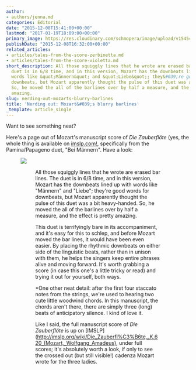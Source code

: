 ```yaml
---
author:
- authors/jenna.md
categories: Editorial
date: "2015-12-08T15:41:00+00:00"
lastmod: "2017-01-19T18:09:00+00:00"
primary_image: https://res.cloudinary.com/schmopera/image/upload/v1545409169/media/webhook-uploads/1484822788766/2017-01-19---Blurry.jpg.jpg
publishDate: "2015-12-08T16:32:00+00:00"
related_articles:
- articles/tales-from-the-score-zerbinetta.md
- articles/tales-from-the-score-violetta.md
short_description: All those squiggly lines that he wrote are erased bar lines. The
  duet is in 6/8 time, and in this version, Mozart has the downbeats lined up with
  words like &quot;Männern&quot; and &quot;Liebe&quot;; they&#039;re good words for
  downbeats, but Mozart apparently thought the pulse of this duet was a bit heavy-handed.
  So, he moved the all of the barlines over by half a measure, and the effect is pretty
  amazing.
slug: nerding-out-mozarts-blurry-barlines
title: 'Nerding out: Mozart&#039;s blurry barlines'
_template: article_single
---
```


Want to see something neat?

Here's a page out of Mozart's manuscript score of *Die Zauberflöte* (yes, the whole thing is available on [imslp.com!](http://imslp.org/wiki/Die_Zauberfl%C3%B6te,_K.620_(Mozart,_Wolfgang_Amadeus)), specifically from the Pamina/Papageno duet, "Bei Männern". Have a look:

<figure data-type="image">

![](https://res.cloudinary.com/schmopera/image/upload/v1545409169/media/webhook-uploads/1449587693790/2015-12-07---Bei-Mannern-p1.jpg.jpg)

<figure>

All those squiggly lines that he wrote are erased bar lines. The duet is in 6/8 time, and in this version, Mozart has the downbeats lined up with words like "Männern" and "Liebe"; they're good words for downbeats, but Mozart apparently thought the pulse of this duet was a bit heavy-handed. So, he moved the all of the barlines over by half a measure, and the effect is pretty amazing.

This duet is terrifyingly bare in its accompaniment, and it's easy for this to schlep, and before Mozart moved the bar lines, it would have been even easier. By placing the rhythmic downbeats on either side of the linguistic beats, rather than in unison with them, he helps the singers keep entire phrases alive and moving forward. It's worth grabbing a score (in case this one's a little tricky or read) and trying it out for yourself, both ways.

\*One other neat detail: after the first four staccato notes from the strings, we're used to hearing two cute little woodwind chords. In this manuscript, the chords aren't there, there are simply three (long) beats of anticipatory silence. I kind of love it.

Like I said, the full manuscript score of *Die Zauberflöte* is up on [IMSLP](http://imslp.org/wiki/Die_Zauberfl%C3%B6te,_K.620_(Mozart,_Wolfgang_Amadeus), under full scores; it's absolutely worth a look, if only to see the crossed out (but still visible!) cadenza Mozart wrote for the three ladies.
